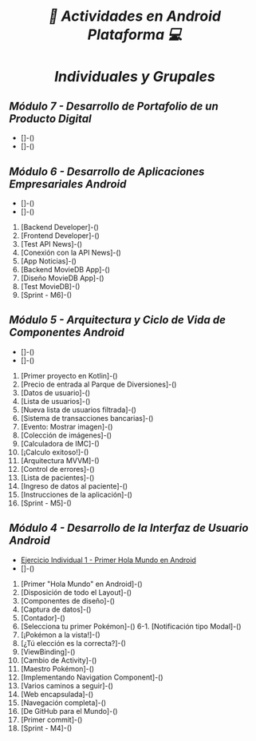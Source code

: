**_<h1 align="center">:vulcan_salute: Actividades en Android Plataforma :computer:</h1>_**
**_<h1 align="center"> Individuales y Grupales </h1>_**
**_<h2>Módulo 7 - Desarrollo de Portafolio de un Producto Digital</h2>_**
 
- []-()
- []-()

**_<h2>Módulo 6 -  Desarrollo de Aplicaciones Empresariales Android</h2>_**

- []-()
- []-()
1. [Backend Developer]-()
2. [Frontend Developer]-()
3. [Test API News]-()
4. [Conexión con la API News]-()
5. [App Noticias]-()
6. [Backend MovieDB App]-()
7. [Diseño MovieDB App]-()
8. [Test MovieDB]-()
9. [Sprint - M6]-()

**_<h2>Módulo 5 - Arquitectura y Ciclo de Vida de Componentes Android</h2>_**

- []-()
- []-()
1. [Primer proyecto en Kotlin]-()
2. [Precio de entrada al Parque de Diversiones]-()
3. [Datos de usuario]-()
4. [Lista de usuarios]-()
5. [Nueva lista de usuarios filtrada]-()
6. [Sistema de transacciones bancarias]-()
7. [Evento: Mostrar imagen]-()
8. [Colección de imágenes]-()
9. [Calculadora de IMC]-()
10. [¡Calculo exitoso!]-()
11. [Arquitectura MVVM]-()
12. [Control de errores]-()
13. [Lista de pacientes]-()
14. [Ingreso de datos al paciente]-()
15. [Instrucciones de la aplicación]-()
16. [Sprint - M5]-()

**_<h2>Módulo 4 - Desarrollo de la Interfaz de Usuario Android</h2>_**

- [Ejercicio Individual 1 - Primer Hola Mundo en Android](https://github.com/KathyAlde21/hola_mundo_android)
- []-()
1. [Primer "Hola Mundo" en Android]-()
2. [Disposición de todo el Layout]-()
3. [Componentes de diseño]-()
4. [Captura de datos]-()
5. [Contador]-()
6. [Selecciona tu primer Pokémon]-()
6-1. [Notificación tipo Modal]-()
7. [¡Pokémon a la vista!]-()
8. [¿Tú elección es la correcta?]-()
9. [ViewBinding]-()
10. [Cambio de Activity]-()
11. [Maestro Pokémon]-()
12. [Implementando Navigation Component]-()
13. [Varios caminos a seguir]-()
14. [Web encapsulada]-()
15. [Navegación completa]-()
16. [De GitHub para el Mundo]-()
17. [Primer commit]-()
18. [Sprint - M4]-()


